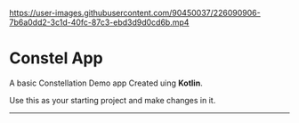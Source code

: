 

https://user-images.githubusercontent.com/90450037/226090906-7b6a0dd2-3c1d-40fc-87c3-ebd3d9d0cd6b.mp4

# Constel App
A basic Constellation Demo app Created uing **Kotlin**.

Use this as your starting project and make changes in it.

---
